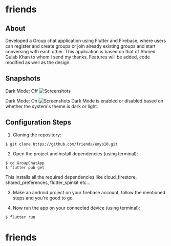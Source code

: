 # friends
## About
Developed a Group chat application using Flutter and Firebase, where users can register and create groups or join already existing groups and start conversing with each other.
This application is based on that of Ahmed Gulab Khan to whom I send my thanks. Features will be added, code modified as well as the design.

## Snapshots

Dark Mode: Off
![Screenshots](/snapshots/5.png)

Dark Mode: On
![Screenshots](/snapshots/10.png)
Dark Mode is enabled or disabled based on whether the system's theme is dark or light.

## Configuration Steps
1. Cloning the repository:

```
$ git clone https://github.com/friends/enyo10.git
```

2. Open the project and install dependencies (using terminal):

```
$ cd GroupChatApp
$ flutter pub get
```
This installs all the required dependencies like cloud_firestore, shared_preferences, flutter_spinkit etc...

3. Make an android project on your firebase account, follow the mentioned steps and you're good to go.

4. Now run the app on your connected device (using terminal):

`$ flutter run`
# friends

